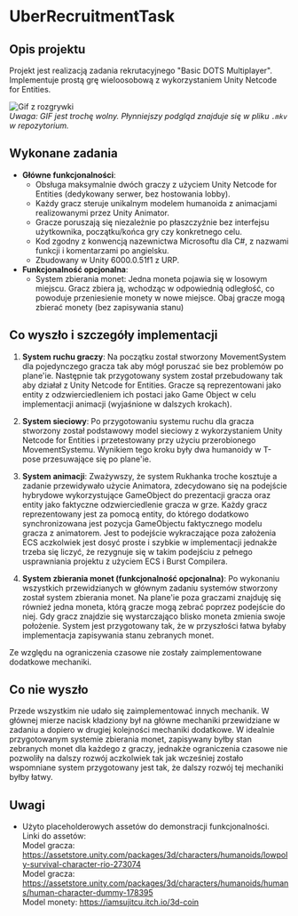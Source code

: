 # UberRecruitmentTask

## Opis projektu
Projekt jest realizacją zadania rekrutacyjnego "Basic DOTS Multiplayer". Implementuje prostą grę wieloosobową z wykorzystaniem Unity Netcode for Entities.

![Gif z rozgrywki](https://github.com/rybydrapiezne/UberRecruitmentTask/blob/main/2025-07-31%2023-03-29.gif)  
*Uwaga: GIF jest trochę wolny. Płynniejszy podgląd znajduje się w pliku `.mkv` w repozytorium.*

## Wykonane zadania
- **Główne funkcjonalności**:
  - Obsługa maksymalnie dwóch graczy z użyciem Unity Netcode for Entities (dedykowany serwer, bez hostowania lobby).
  - Każdy gracz steruje unikalnym modelem humanoida z animacjami realizowanymi przez Unity Animator.
  - Gracze poruszają się niezależnie po płaszczyźnie bez interfejsu użytkownika, początku/końca gry czy konkretnego celu.
  - Kod zgodny z konwencją nazewnictwa Microsoftu dla C#, z nazwami funkcji i komentarzami po angielsku.
  - Zbudowany w Unity 6000.0.51f1 z URP.
- **Funkcjonalność opcjonalna**:
  - System zbierania monet: Jedna moneta pojawia się w losowym miejscu. Gracz zbiera ją, wchodząc w odpowiednią odległość, co powoduje przeniesienie monety w nowe miejsce. Obaj gracze mogą zbierać monety (bez zapisywania stanu)

## Co wyszło i szczegóły implementacji
1. **System ruchu graczy**:
   Na początku został stworzony MovementSystem dla pojedynczego gracza tak aby mógł poruszać sie bez problemów po plane'ie. Następnie tak przygotowany system został przebudowany tak aby działał z Unity Netcode for       Entities. Gracze są reprezentowani jako entity z odzwierciedleniem ich postaci jako Game Object w celu implementacji animacji (wyjaśnione w dalszych krokach).
2. **System sieciowy**: Po przygotowaniu systemu ruchu dla gracza stworzony został podstawowy model sieciowy z wykorzystaniem Unity Netcode for Entities i przetestowany przy użyciu przerobionego MovementSystemu. Wynikiem tego kroku były dwa humanoidy w T-pose przesuwające się po plane'ie.
3. **System animacji**: Zważywszy, że system Rukhanka troche kosztuje a zadanie przewidywało użycie Animatora, zdecydowano się na podejście hybrydowe wykorzystujące GameObject do prezentacji gracza oraz entity jako faktyczne odzwierciedlenie gracza w grze. Każdy gracz reprezentowany jest za pomocą entity, do którego dodatkowo synchronizowana jest pozycja GameObjectu faktycznego modelu gracza z animatorem. Jest to podejście wykraczające poza założenia ECS aczkolwiek jest dosyć proste i szybkie w implementacji jednakże trzeba się liczyć, że rezygnuje się w takim podejściu z pełnego usprawniania projektu z użyciem ECS i Burst Compilera.

4. **System zbierania monet (funkcjonalność opcjonalna)**: Po wykonaniu wszystkich przewidzianych w głównym zadaniu systemów stworzony został system zbierania monet. Na plane'ie poza graczami znajduję się również jedna moneta, którą gracze mogą zebrać poprzez podejście do niej. Gdy gracz znajdzie się wystarczająco blisko moneta zmienia swoje położenie. System jest przygotowany tak, że w przyszłości łatwa byłaby implementacja zapisywania stanu zebranych monet.

Ze względu na ograniczenia czasowe nie zostały zaimplementowane dodatkowe mechaniki.

## Co nie wyszło
Przede wszystkim nie udało się zaimplementować innych mechanik. W głównej mierze nacisk kładziony był na główne mechaniki przewidziane w zadaniu a dopiero w drugiej kolejności mechaniki dodatkowe. W idealnie przygotowanym systemie zbierania monet, zapisywany byłby stan zebranych monet dla każdego z graczy, jednakże ograniczenia czasowe nie pozwoliły na dalszy rozwój aczkolwiek tak jak wcześniej zostało wspomniane system przygotowany jest tak, że dalszy rozwój tej mechaniki byłby łatwy.

## Uwagi
- Użyto placeholderowych assetów do demonstracji funkcjonalności.</br>
Linki do assetów:</br>
Model gracza: https://assetstore.unity.com/packages/3d/characters/humanoids/lowpoly-survival-character-rio-273074</br>
Model gracza: https://assetstore.unity.com/packages/3d/characters/humanoids/humans/human-character-dummy-178395</br>
Model monety: https://iamsujitcu.itch.io/3d-coin





